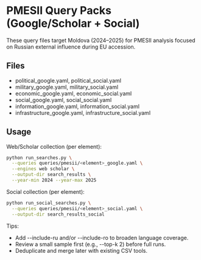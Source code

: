 # PMESII Query Packs (Google/Scholar + Social)

These query files target Moldova (2024–2025) for PMESII analysis focused on Russian external influence during EU accession.

## Files

- political_google.yaml, political_social.yaml
- military_google.yaml, military_social.yaml
- economic_google.yaml, economic_social.yaml
- social_google.yaml, social_social.yaml
- information_google.yaml, information_social.yaml
- infrastructure_google.yaml, infrastructure_social.yaml

## Usage

Web/Scholar collection (per element):
```bash
python run_searches.py \
  --queries queries/pmesii/<element>_google.yaml \
  --engines web scholar \
  --output-dir search_results \
  --year-min 2024 --year-max 2025
```

Social collection (per element):
```bash
python run_social_searches.py \
  --queries queries/pmesii/<element>_social.yaml \
  --output-dir search_results_social
```

Tips:
- Add --include-ru and/or --include-ro to broaden language coverage.
- Review a small sample first (e.g., --top-k 2) before full runs.
- Deduplicate and merge later with existing CSV tools.
